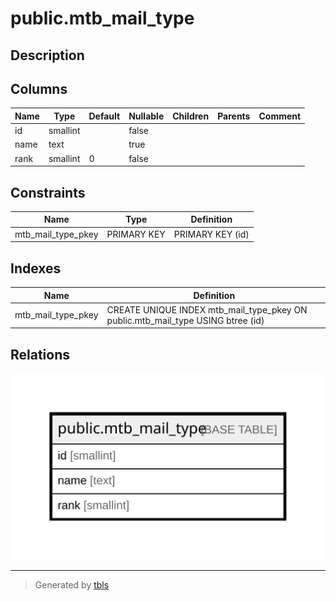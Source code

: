 # public.mtb_mail_type

## Description

## Columns

| Name | Type | Default | Nullable | Children | Parents | Comment |
| ---- | ---- | ------- | -------- | -------- | ------- | ------- |
| id | smallint |  | false |  |  |  |
| name | text |  | true |  |  |  |
| rank | smallint | 0 | false |  |  |  |

## Constraints

| Name | Type | Definition |
| ---- | ---- | ---------- |
| mtb_mail_type_pkey | PRIMARY KEY | PRIMARY KEY (id) |

## Indexes

| Name | Definition |
| ---- | ---------- |
| mtb_mail_type_pkey | CREATE UNIQUE INDEX mtb_mail_type_pkey ON public.mtb_mail_type USING btree (id) |

## Relations

![er](public.mtb_mail_type.svg)

---

> Generated by [tbls](https://github.com/k1LoW/tbls)
